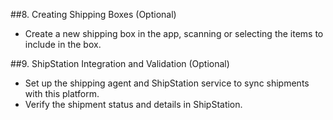 ##8. Creating Shipping Boxes (Optional)
   - Create a new shipping box in the app, scanning or selecting the items to include in the box.

##9. ShipStation Integration and Validation (Optional)
   - Set up the shipping agent and ShipStation service to sync shipments with this platform.
   - Verify the shipment status and details in ShipStation.